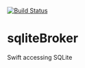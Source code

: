 [![Build Status](https://travis-ci.org/mchirico/sqliteBroker.svg?branch=develop)](https://travis-ci.org/mchirico/sqliteBroker)

# sqliteBroker
Swift accessing SQLite
